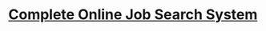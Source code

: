 # [Complete Online Job Search System](https://www.campcodes.com/projects/php/online-job-search-system-using-php-mysql-free-download/)
